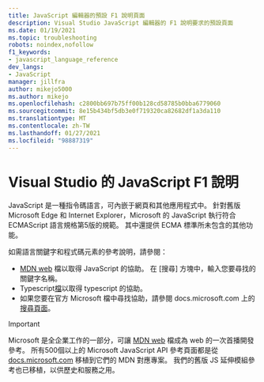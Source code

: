```yaml
---
title: JavaScript 編輯器的預設 F1 說明頁面
description: Visual Studio JavaScript 編輯器的 F1 說明要求的預設頁面
ms.date: 01/19/2021
ms.topic: troubleshooting
robots: noindex,nofollow
f1_keywords:
- javascript_language_reference
dev_langs:
- JavaScript
manager: jillfra
author: mikejo5000
ms.author: mikejo
ms.openlocfilehash: c2800bb697b75ff00b128cd58785b0bba6779060
ms.sourcegitcommit: 8e15b434bf5db3e0f719320ca82682df1a3da110
ms.translationtype: MT
ms.contentlocale: zh-TW
ms.lasthandoff: 01/27/2021
ms.locfileid: "98887319"
---
```

# <a name="javascript-f1-help-for-visual-studio"></a>Visual Studio 的 JavaScript F1 說明

JavaScript 是一種指令碼語言，可內嵌于網頁和其他應用程式中。 針對舊版 Microsoft Edge 和 Internet Explorer，Microsoft 的 JavaScript 執行符合 ECMAScript 語言規格第5版的規範。 其中還提供 ECMA 標準所未包含的其他功能。

如需語言關鍵字和程式碼元素的參考說明，請參閱：

- [MDN web](https://developer.mozilla.org/en-US/docs/Web/JavaScript/Reference) 檔以取得 JavaScript 的協助。 在 [搜尋] 方塊中，輸入您要尋找的關鍵字名稱。
- Typescript[檔](https://www.typescriptlang.org/docs)以取得 typescript 的協助。
- 如果您要在官方 Microsoft 檔中尋找協助，請參閱 docs.microsoft.com 上的[搜尋頁面](/search)。

> [!IMPORTANT]
> Microsoft 是全企業工作的一部分，可讓 [MDN web](https://developer.mozilla.org/en-US/docs/Web/JavaScript/Reference) 檔成為 web 的一次首播開發參考。 所有500個以上的 Microsoft JavaScript API 參考頁面都是從 [docs.microsoft.com](https://docs.microsoft.com) 移植到它們的 MDN 對應專案。 我們的舊版 JS 延伸模組參考也已移植，以供歷史和服務之用。
